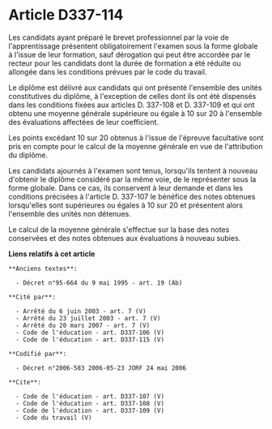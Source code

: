 # Article D337-114

Les candidats ayant préparé le brevet professionnel par la voie de l'apprentissage présentent obligatoirement l'examen sous
la forme globale à l'issue de leur formation, sauf dérogation qui peut être accordée par le recteur pour les candidats dont
la durée de formation a été réduite ou allongée dans les conditions prévues par le code du travail. 

Le diplôme est délivré aux candidats qui ont présenté l'ensemble des unités constitutives du diplôme, à l'exception de celles
dont ils ont été dispensés dans les conditions fixées aux articles D. 337-108 et D. 337-109 et qui ont obtenu une moyenne
générale supérieure ou égale à 10 sur 20 à l'ensemble des évaluations affectées de leur coefficient. 

Les points excédant 10 sur 20 obtenus à l'issue de l'épreuve facultative sont pris en compte pour le calcul de la moyenne
générale en vue de l'attribution du diplôme. 

Les candidats ajournés à l'examen sont tenus, lorsqu'ils tentent à nouveau d'obtenir le diplôme considéré par la même voie,
de le représenter sous la forme globale. Dans ce cas, ils conservent à leur demande et dans les conditions précisées à
l'article D. 337-107 le bénéfice des notes obtenues lorsqu'elles sont supérieures ou égales à 10 sur 20 et présentent alors
l'ensemble des unités non détenues. 

Le calcul de la moyenne générale s'effectue sur la base des notes conservées et des notes obtenues aux évaluations à nouveau
subies.

**Liens relatifs à cet article**

	**Anciens textes**:

	  - Décret n°95-664 du 9 mai 1995 - art. 19 (Ab)

	**Cité par**:

	  - Arrêté du 6 juin 2003 - art. 7 (V)
	  - Arrêté du 23 juillet 2003 - art. 7 (V)
	  - Arrêté du 20 mars 2007 - art. 7 (V)
	  - Code de l'éducation - art. D337-106 (V)
	  - Code de l'éducation - art. D337-115 (V)

	**Codifié par**:

	  - Décret n°2006-583 2006-05-23 JORF 24 mai 2006

	**Cite**:

	  - Code de l'éducation - art. D337-107 (V)
	  - Code de l'éducation - art. D337-108 (V)
	  - Code de l'éducation - art. D337-109 (V)
	  - Code du travail (V)
